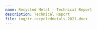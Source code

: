```yaml
---
name: Recycled Metal - Technical Report
description: Technical Report
file: img/tr-recycledmetals-2021.docx
---
```


